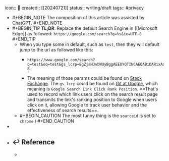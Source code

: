 icon:: 📝
created:: [[20240721]]
status:: writing/draft
tags:: #privacy

- #+BEGIN_NOTE
  The composition of this article was assisted by ChatGPT.
  #+END_NOTE
- #+BEGIN_TIP
  **TL;DR**: Replace the default Search Engine in [[Microsoft Edge]] as followed:
  `https://google.com/search?q=%s&ie=UTF-8`
  #+END_TIP
  - When you type some in default, such as `test`, then they will default jump to the url as followed like this:
    - ```
      https://www.google.com/search?q=test&oq=test&gs_lcrp=EgZjaHJvbWUyBggAEEUYOTINCAEQABiDARixAxiABDINCAIQABiDARixAxiABDINCAMQABiDARixAxiABDINCAQQABiDARixAxiABDIGCAUQRRg8MgYIBhBFGDwyBggHEEUYQTIGCAgQRRhB0gEIMTA4OGowajGoAgCwAgA&sourceid=chrome&ie=UTF-8
      ```
    - The meaning of those params could be found on [Stack Exchange](https://webapps.stackexchange.com/questions/116105/what-are-the-different-parameters-used-in-google-search). The `gs_lcrp` could be found on [Git at Google](https://chromium.googlesource.com/chromium/src.git/+/e2ad407421b119f069f44fa4d8f9a01ee2d3ee73), which meaning is `Google Search Link Click Rank Position`. ==That's used to record which link users click on the search result page and transmits the link's ranking position to Google when users click on it, allowing Google to track user behavior and the effectiveness of search results==.
  - #+BEGIN_CAUTION
    The most funny thing is the `sourceid` is set to `chrome` )
    #+END_CAUTION
-
- ## ↩ Reference
  -